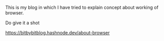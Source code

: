 This is my blog in which I have tried to explain concept about working of browser.

Do give it a shot

https://bitbybitblog.hashnode.dev/about-browser

